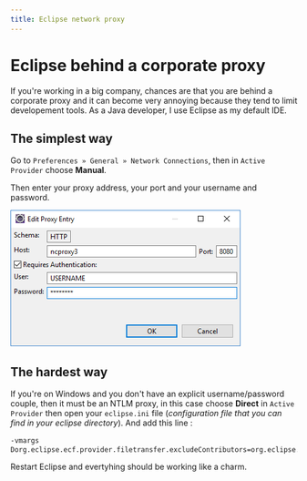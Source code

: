```yaml
---
title: Eclipse network proxy
---
```

# Eclipse behind a corporate proxy

If you're working in a big company, chances are that you are behind a corporate proxy and it can become very annoying because they tend to limit developement tools. As a Java developer, I use Eclipse as my default IDE.

## The simplest way

Go to `Preferences » General » Network Connections`, then in `Active Provider` choose **Manual**.

Then enter your proxy address, your port and your username and password.

![Eclipse proxy](./proxy.png)

## The hardest way

If you're on Windows and you don't have an explicit username/password couple, then it must be an NTLM proxy, in this case choose **Direct** in `Active Provider` then open your `eclipse.ini` file (*configuration file that you can find in your eclipse directory*). And add this line :

```
-vmargs
Dorg.eclipse.ecf.provider.filetransfer.excludeContributors=org.eclipse.ecf.provider.filetransfer.httpclient4
```

Restart Eclipse and evertyhing should be working like a charm.